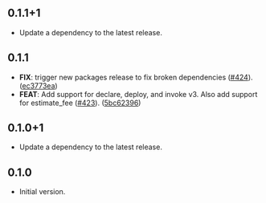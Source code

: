 ## 0.1.1+1

 - Update a dependency to the latest release.

## 0.1.1

 - **FIX**: trigger new packages release to fix broken dependencies ([#424](https://github.com/focustree/starknet.dart/issues/424)). ([ec3773ea](https://github.com/focustree/starknet.dart/commit/ec3773ea7a2725f4c30b641e86699bcec0eba2c0))
 - **FEAT**: Add support for declare, deploy, and invoke v3. Also add support for estimate_fee ([#423](https://github.com/focustree/starknet.dart/issues/423)). ([5bc62396](https://github.com/focustree/starknet.dart/commit/5bc62396864ec1b93faf31636532407088434025))

## 0.1.0+1

 - Update a dependency to the latest release.

## 0.1.0

- Initial version.
